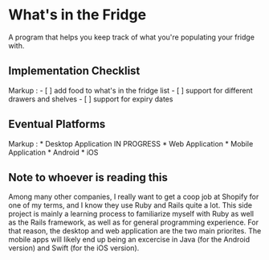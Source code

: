 # What's in the Fridge

A program that helps you keep track of what you're populating your fridge with.

## Implementation Checklist

Markup : - [ ] add food to what's in the fridge list
         - [ ] support for different drawers and shelves
         - [ ] support for expiry dates
         
## Eventual Platforms

Markup : * Desktop Application  IN PROGRESS
         * Web Application
         * Mobile Application
          * Android
          * iOS
          
## Note to whoever is reading this

Among many other companies, I really want to get a coop job at Shopify for one of my terms, and I know they use Ruby and Rails quite a lot. This side project is mainly
a learning process to familiarize myself with Ruby as well as the Rails framework, as well as for general programming experience. For that
reason, the desktop and web application are the two main priorites. The mobile apps will likely end up being an excercise in Java (for the
Android version) and Swift (for the iOS version).
